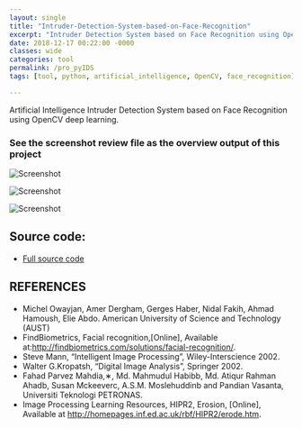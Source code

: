 ```yaml
---
layout: single
title: "Intruder-Detection-System-based-on-Face-Recognition"
excerpt: "Intruder Detection System based on Face Recognition using OpenCV deep learning."
date: 2018-12-17 00:22:00 -0000
classes: wide
categories: tool
permalink: /pro_pyIDS
tags: [tool, python, artificial_intelligence, OpenCV, face_recognition]

---
```


ArtificiaI Intelligence Intruder Detection System based on Face Recognition using OpenCV deep learning.

### See the screenshot review file as the overview output of this project

![Screenshot](https://raw.githubusercontent.com/faisalfs10x/ARTIFICIAL-INTELLIGENCE_finalProject-Intruder-Detection-System-based-on-Face-Recognition/master/permission%20granted.png)

![Screenshot](https://raw.githubusercontent.com/faisalfs10x/ARTIFICIAL-INTELLIGENCE_finalProject-Intruder-Detection-System-based-on-Face-Recognition/master/intruder%20detected.png)

![Screenshot](https://raw.githubusercontent.com/faisalfs10x/ARTIFICIAL-INTELLIGENCE_finalProject-Intruder-Detection-System-based-on-Face-Recognition/master/3org.png)

## Source code:
- [Full source code](https://github.com/faisalfs10x/ARTIFICIAL-INTELLIGENCE_finalProject-Intruder-Detection-System-based-on-Face-Recognition)

## REFERENCES
- Michel Owayjan, Amer Dergham, Gerges Haber, Nidal Fakih, Ahmad Hamoush, Elie Abdo. American University of Science and Technology (AUST)
- FindBiometrics, Facial recognition,[Online], Available at:http://findbiometrics.com/solutions/facial-recognition/.
- Steve Mann, “Intelligent Image Processing”, Wiley-Interscience 2002.
- Walter G.Kropatsh, “Digital Image Analysis”, Springer 2002.
- Fahad Parvez Mahdia,∗, Md. Mahmudul Habibb, Md. Atiqur Rahman Ahadb, Susan Mckeeverc, A.S.M. Moslehuddinb and Pandian Vasanta, Universiti Teknologi PETRONAS.
- Image Processing Learning Resources, HIPR2, Erosion, [Online], Available at http://homepages.inf.ed.ac.uk/rbf/HIPR2/erode.htm. 
